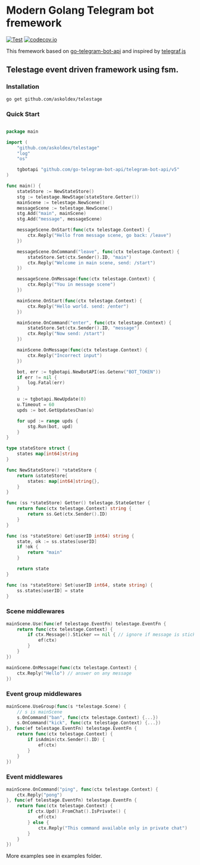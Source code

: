 # Modern Golang Telegram bot fremework
[![Test](https://github.com/askoldex/telestage/actions/workflows/test.yml/badge.svg)](https://github.com/askoldex/telestage/actions/workflows/test.yml)
[![codecov.io](https://codecov.io/gh/askoldex/telestage/coverage.svg?branch=master)](https://codecov.io/gh/askoldex/telestage)

This fremework based on [go-telegram-bot-api](https://github.com/go-telegram-bot-api/telegram-bot-api) and inspired by [telegraf.js](https://telegraf.js.org/)

## Telestage event driven framework using fsm.

### Installation

`go get github.com/askoldex/telestage`

### Quick Start

```go

package main

import (
	"github.com/askoldex/telestage"
	"log"
	"os"

	tgbotapi "github.com/go-telegram-bot-api/telegram-bot-api/v5"
)

func main() {
	stateStore := NewStateStore()
	stg := telestage.NewStage(stateStore.Getter())
	mainScene := telestage.NewScene()
	messageScene := telestage.NewScene()
	stg.Add("main", mainScene)
	stg.Add("message", messageScene)

	messageScene.OnStart(func(ctx telestage.Context) {
		ctx.Reply("Hello from message scene, go back: /leave")
	})

	messageScene.OnCommand("leave", func(ctx telestage.Context) {
		stateStore.Set(ctx.Sender().ID, "main")
		ctx.Reply("Welcome in main scene, send: /start")
	})

	messageScene.OnMessage(func(ctx telestage.Context) {
		ctx.Reply("You in message scene")
	})

	mainScene.OnStart(func(ctx telestage.Context) {
		ctx.Reply("Hello world. send: /enter")
	})

	mainScene.OnCommand("enter", func(ctx telestage.Context) {
		stateStore.Set(ctx.Sender().ID, "message")
		ctx.Reply("Now send: /start")
	})

	mainScene.OnMessage(func(ctx telestage.Context) {
		ctx.Reply("Incorrect input")
	})

	bot, err := tgbotapi.NewBotAPI(os.Getenv("BOT_TOKEN"))
	if err != nil {
		log.Fatal(err)
	}

	u := tgbotapi.NewUpdate(0)
	u.Timeout = 60
	upds := bot.GetUpdatesChan(u)

	for upd := range upds {
		stg.Run(bot, upd)
	}
}

type stateStore struct {
	states map[int64]string
}

func NewStateStore() *stateStore {
	return &stateStore{
		states: map[int64]string{},
	}
}

func (ss *stateStore) Getter() telestage.StateGetter {
	return func(ctx telestage.Context) string {
		return ss.Get(ctx.Sender().ID)
	}
}

func (ss *stateStore) Get(userID int64) string {
	state, ok := ss.states[userID]
	if !ok {
		return "main"
	}

	return state
}

func (ss *stateStore) Set(userID int64, state string) {
	ss.states[userID] = state
}

```

### Scene middlewares

```go
mainScene.Use(func(ef telestage.EventFn) telestage.EventFn {
	return func(ctx telestage.Context) {
		if ctx.Message().Sticker == nil { // ignore if message is sticker
			ef(ctx)
		}
	}
})

mainScene.OnMessage(func(ctx telestage.Context) {
    ctx.Reply("Hello") // answer on any message
})
```

### Event group middlewares

```go
mainScene.UseGroup(func(s *telestage.Scene) {
    // s is mainScene
    s.OnCommand("ban", func(ctx telestage.Context) {...})
    s.OnCommand("kick", func(ctx telestage.Context) {...})
}, func(ef telestage.EventFn) telestage.EventFn {
    return func(ctx telestage.Context) {
        if isAdmin(ctx.Sender().ID) {
            ef(ctx)
        }
    }
})
```

### Event middlewares

```go
mainScene.OnCommand("ping", func(ctx telestage.Context) {
    ctx.Reply("pong")
}, func(ef telestage.EventFn) telestage.EventFn {
    return func(ctx telestage.Context) {
        if ctx.Upd().FromChat().IsPrivate() {
            ef(ctx)
        } else {
            ctx.Reply("This command available only in private chat")
        }
    }
})
```

More examples see in examples folder.

